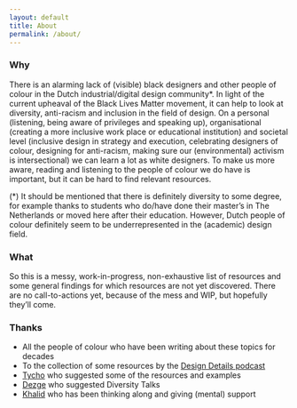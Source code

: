 ```yaml
---
layout: default
title: About
permalink: /about/
---
```


### Why

There is an alarming lack of (visible) black designers and other people of colour in the Dutch industrial/digital design community*. In light of the current upheaval of the Black Lives Matter movement, it can help to look at diversity, anti-racism and inclusion in the field of design. On a personal (listening, being aware of privileges and speaking up), organisational (creating a more inclusive work place or educational institution) and societal level (inclusive design in strategy and execution, celebrating designers of colour, designing for anti-racism, making sure our (environmental) activism is intersectional) we can learn a lot as white designers. To make us more aware, reading and listening to the people of colour we do have is important, but it can be hard to find relevant resources.

(*) It should be mentioned that there is definitely diversity to some degree, for example thanks to students who do/have done their master’s in The Netherlands or moved here after their education. However, Dutch people of colour definitely seem to be underrepresented in the (academic) design field.

### What

So this is a messy, work-in-progress, non-exhaustive list of resources and some general findings for which resources are not yet discovered. There are no call-to-actions yet, because of the mess and WIP, but hopefully they’ll come.

### Thanks

- All the people of colour who have been writing about these topics for decades
- To the collection of some resources by the [Design Details podcast](https://designdetails.fm/episodes/czdMW9KM)
- [Tycho](https://twitter.com/tychografie) who suggested some of the resources and examples
- [Dezge](https://twitter.com/Deszie_) who suggested Diversity Talks
- [Khalid](https://www.instagram.com/khachel/) who has been thinking along and giving (mental) support
